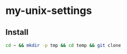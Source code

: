my-unix-settings
================

## Install

```bash
cd ~ && mkdir -p tmp && cd temp && git clone 
```

